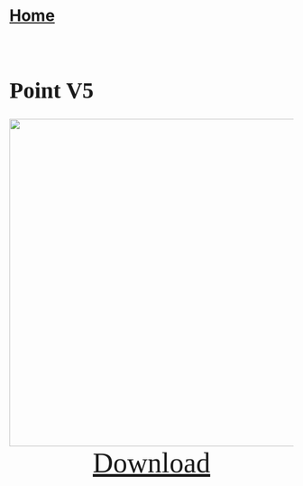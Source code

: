 # [Home](https://cgray1234.github.io/index.html)  
<br/>

<style>
    teko { font-family: teko; }
</style>

<teko style="font-size:20px;">

# Point V5
</teko>

<div>
    <div style="text-align: center;">
        <img src="https://cdn.discordapp.com/attachments/804071536142450738/921979556838121522/Screenshot_1.png" width="580"></img>
    </div>
    <div style="text-align: center">
        <a href="https://cdn.discordapp.com/attachments/804071536142450738/921979556590673930/Caged_qBloq.qbloq" style="font-size: 50px;">
            <teko>Download</teko>
        </a>
    </div>
</div>
</br>
</br>